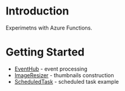 # Introduction 
Experimetns with Azure Functions. 

# Getting Started
- [EventHub](/EXP.Functions/EXP.Functions.EventHub) - event processing
- [ImageResizer](/EXP.Functions/EXP.Functions.ImageResizer) - thumbnails construction
- [ScheduledTask](/EXP.Functions/EXP.Functions.ScheduledTask) - scheduled task example